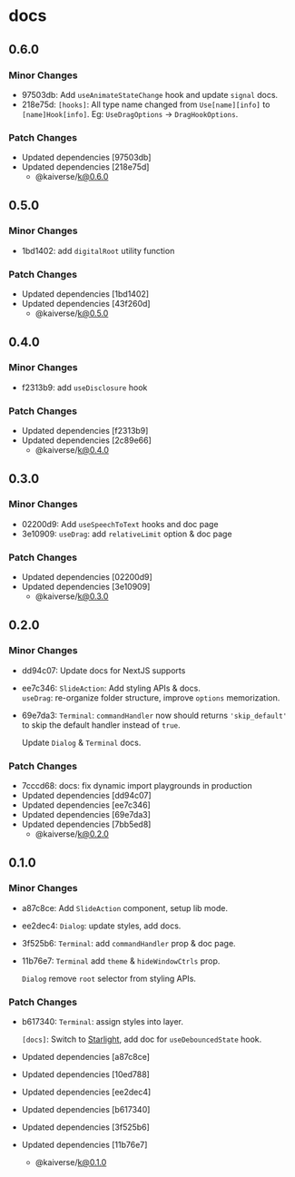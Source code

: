# docs

## 0.6.0

### Minor Changes

- 97503db: Add `useAnimateStateChange` hook and update `signal` docs.
- 218e75d: `[hooks]`: All type name changed from `Use[name][info]` to `[name]Hook[info]`. Eg: `UseDragOptions` → `DragHookOptions`.

### Patch Changes

- Updated dependencies [97503db]
- Updated dependencies [218e75d]
  - @kaiverse/k@0.6.0

## 0.5.0

### Minor Changes

- 1bd1402: add `digitalRoot` utility function

### Patch Changes

- Updated dependencies [1bd1402]
- Updated dependencies [43f260d]
  - @kaiverse/k@0.5.0

## 0.4.0

### Minor Changes

- f2313b9: add `useDisclosure` hook

### Patch Changes

- Updated dependencies [f2313b9]
- Updated dependencies [2c89e66]
  - @kaiverse/k@0.4.0

## 0.3.0

### Minor Changes

- 02200d9: Add `useSpeechToText` hooks and doc page
- 3e10909: `useDrag`: add `relativeLimit` option & doc page

### Patch Changes

- Updated dependencies [02200d9]
- Updated dependencies [3e10909]
  - @kaiverse/k@0.3.0

## 0.2.0

### Minor Changes

- dd94c07: Update docs for NextJS supports
- ee7c346: `SlideAction`: Add styling APIs & docs.<br/>`useDrag`: re-organize folder structure, improve `options` memorization.
- 69e7da3: `Terminal`: `commandHandler` now should returns `'skip_default'` to skip the default handler instead of `true`.

  Update `Dialog` & `Terminal` docs.

### Patch Changes

- 7cccd68: docs: fix dynamic import playgrounds in production
- Updated dependencies [dd94c07]
- Updated dependencies [ee7c346]
- Updated dependencies [69e7da3]
- Updated dependencies [7bb5ed8]
  - @kaiverse/k@0.2.0

## 0.1.0

### Minor Changes

- a87c8ce: Add `SlideAction` component, setup lib mode.
- ee2dec4: `Dialog`: update styles, add docs.
- 3f525b6: `Terminal`: add `commandHandler` prop & doc page.
- 11b76e7: `Terminal` add `theme` & `hideWindowCtrls` prop.

  `Dialog` remove `root` selector from styling APIs.

### Patch Changes

- b617340: `Terminal`: assign styles into layer.

  `[docs]`: Switch to [Starlight](https://starlight.astro.build), add doc for `useDebouncedState` hook.

- Updated dependencies [a87c8ce]
- Updated dependencies [10ed788]
- Updated dependencies [ee2dec4]
- Updated dependencies [b617340]
- Updated dependencies [3f525b6]
- Updated dependencies [11b76e7]
  - @kaiverse/k@0.1.0
